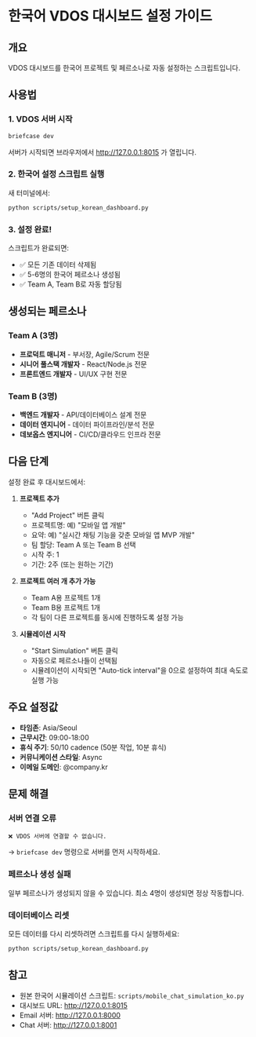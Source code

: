 # 한국어 VDOS 대시보드 설정 가이드

## 개요

VDOS 대시보드를 한국어 프로젝트 및 페르소나로 자동 설정하는 스크립트입니다.

## 사용법

### 1. VDOS 서버 시작

```bash
briefcase dev
```

서버가 시작되면 브라우저에서 http://127.0.0.1:8015 가 열립니다.

### 2. 한국어 설정 스크립트 실행

새 터미널에서:

```bash
python scripts/setup_korean_dashboard.py
```

### 3. 설정 완료!

스크립트가 완료되면:
- ✅ 모든 기존 데이터 삭제됨
- ✅ 5-6명의 한국어 페르소나 생성됨
- ✅ Team A, Team B로 자동 할당됨

## 생성되는 페르소나

### Team A (3명)
- **프로덕트 매니저** - 부서장, Agile/Scrum 전문
- **시니어 풀스택 개발자** - React/Node.js 전문
- **프론트엔드 개발자** - UI/UX 구현 전문

### Team B (3명)
- **백엔드 개발자** - API/데이터베이스 설계 전문
- **데이터 엔지니어** - 데이터 파이프라인/분석 전문
- **데보옵스 엔지니어** - CI/CD/클라우드 인프라 전문

## 다음 단계

설정 완료 후 대시보드에서:

1. **프로젝트 추가**
   - "Add Project" 버튼 클릭
   - 프로젝트명: 예) "모바일 앱 개발"
   - 요약: 예) "실시간 채팅 기능을 갖춘 모바일 앱 MVP 개발"
   - 팀 할당: Team A 또는 Team B 선택
   - 시작 주: 1
   - 기간: 2주 (또는 원하는 기간)

2. **프로젝트 여러 개 추가 가능**
   - Team A용 프로젝트 1개
   - Team B용 프로젝트 1개
   - 각 팀이 다른 프로젝트를 동시에 진행하도록 설정 가능

3. **시뮬레이션 시작**
   - "Start Simulation" 버튼 클릭
   - 자동으로 페르소나들이 선택됨
   - 시뮬레이션이 시작되면 "Auto-tick interval"을 0으로 설정하여 최대 속도로 실행 가능

## 주요 설정값

- **타임존**: Asia/Seoul
- **근무시간**: 09:00-18:00
- **휴식 주기**: 50/10 cadence (50분 작업, 10분 휴식)
- **커뮤니케이션 스타일**: Async
- **이메일 도메인**: @company.kr

## 문제 해결

### 서버 연결 오류
```
❌ VDOS 서버에 연결할 수 없습니다.
```
→ `briefcase dev` 명령으로 서버를 먼저 시작하세요.

### 페르소나 생성 실패
일부 페르소나가 생성되지 않을 수 있습니다. 최소 4명이 생성되면 정상 작동합니다.

### 데이터베이스 리셋
모든 데이터를 다시 리셋하려면 스크립트를 다시 실행하세요:
```bash
python scripts/setup_korean_dashboard.py
```

## 참고

- 원본 한국어 시뮬레이션 스크립트: `scripts/mobile_chat_simulation_ko.py`
- 대시보드 URL: http://127.0.0.1:8015
- Email 서버: http://127.0.0.1:8000
- Chat 서버: http://127.0.0.1:8001
